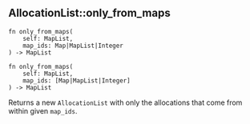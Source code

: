 ## AllocationList::only_from_maps

```rhai
fn only_from_maps(
    self: MapList,
    map_ids: Map|MapList|Integer
) -> MapList
```

```rhai
fn only_from_maps(
    self: MapList,
    map_ids: [Map|MapList|Integer]
) -> MapList
```

Returns a new `AllocationList` with only the allocations that come from within given `map_ids`.
